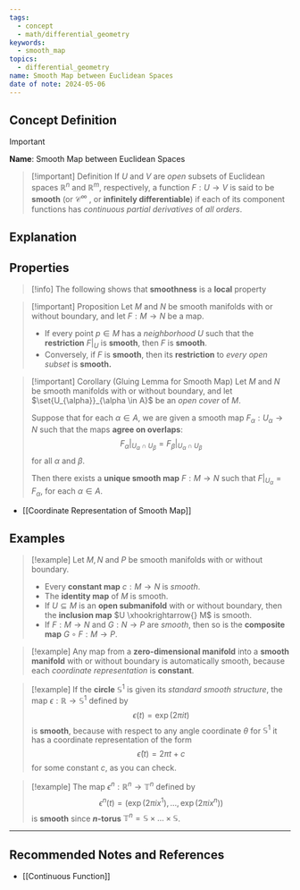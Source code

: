 ```yaml
---
tags:
  - concept
  - math/differential_geometry
keywords:
  - smooth_map
topics:
  - differential_geometry
name: Smooth Map between Euclidean Spaces
date of note: 2024-05-06
---
```


## Concept Definition

>[!important]
>**Name**: Smooth Map between Euclidean Spaces

>[!important] Definition
>If $U$ and $V$ are *open* subsets of Euclidean spaces $\mathbb{R}^n$ and $\mathbb{R}^m$, respectively, a function $F: U \rightarrow V$ is said to be **smooth** (or $\mathcal{C}^{\infty}$ , or **infinitely differentiable**) if each of its component functions has *continuous partial derivatives* of *all orders*. 



## Explanation

## Properties

>[!info]
>The following shows that **smoothness** is a **local** property 

>[!important] Proposition 
>Let $M$ and $N$ be smooth manifolds with or without boundary, and let $F: M \rightarrow N$ be a map.
>- If every point $p \in M$ has a *neighborhood* $U$ such that the **restriction** $F|_{U}$ is **smooth**, then $F$ is **smooth**.
>- Conversely, if $F$ is **smooth**, then its **restriction** to *every open subset* is **smooth.**

>[!important] Corollary (Gluing Lemma for Smooth Map)
> Let $M$ and $N$ be smooth manifolds with or without boundary, and let $\set{U_{\alpha}}_{\alpha \in A}$ be an *open cover* of $M$. 
> 
> Suppose that for each $\alpha \in A$, we are given a smooth map $F_{\alpha}: U_{\alpha} \rightarrow N$ such that the maps **agree on overlaps**: 
> $$F_{\alpha}|_{U_{\alpha}\cap U_{\beta}} = F_{\beta}|_{U_{\alpha}\cap U_{\beta}}$$ 
> for all $\alpha$ and $\beta$. 
> 
> Then there exists a **unique smooth map** $F: M \rightarrow N$ such that $F|_{U_{\alpha}} = F_{\alpha}$, for each $\alpha \in A$.

- [[Coordinate Representation of Smooth Map]]
## Examples

>[!example]
>Let $M, N$ and $P$ be smooth manifolds with or without boundary.
> - Every **constant map** $c: M \rightarrow N$ is *smooth*.
> - The **identity map** of $M$ is smooth.
> - If $U \subseteq M$ is an **open submanifold** with or without boundary, then the **inclusion
> map** $U \xhookrightarrow{} M$ is smooth.
> - If $F: M \rightarrow N$ and $G: N \rightarrow P$  are *smooth*, then so is the **composite map** $G \circ F: M \rightarrow P.$

>[!example]
>Any map from a **zero-dimensional manifold** into a **smooth manifold** with or without boundary is automatically smooth, because each *coordinate representation* is **constant**.

>[!example]
>If the **circle** $\mathbb{S}^1$ is given its *standard smooth structure*, the map $\epsilon: \mathbb{R}\rightarrow \mathbb{S}^1$ defined by 
>$$\epsilon(t) = \exp \left(2\pi i t\right)$$ 
>is **smooth**, because with respect to any angle coordinate $\theta$ for $\mathbb{S}^1$ it has a coordinate representation of the form $$\widehat{\epsilon}(t) = 2 \pi t + c$$ 
>for some constant $c$, as you can check.

>[!example]
>The map $\epsilon^n: \mathbb{R}^{n} \rightarrow \mathbb{T}^n$ defined by 
>$$\epsilon^n(t) = \left(\exp\left(2\pi i x^1\right), \ldots, \exp \left(2\pi i x^n\right)\right)$$ 
>is **smooth** since **$n$-torus** $\mathbb{T}^n = \mathbb{S}\times \ldots \times \mathbb{S}$.






-----------
##  Recommended Notes and References

- [[Continuous Function]]